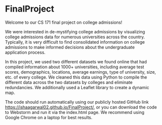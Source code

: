 # FinalProject
Welcome to our CS 171 final project on college admissions! 

We were interested in de-mystifying college admissions by visualizing college admissions data for numerous universities across the country. Typically, it is very difficult to find consolidated information on college admissions to make informed decisions about the undergraduate application process. 

In this project, we used two different datasets we found online that had compiled information about 1000+ universities, including average test scores, demographics, locations, average earnings, type of university, size, etc. of every college. We cleaned this data using Python to compile the different data across the two datasets by colleges and eliminate redundancies. We additionally used a Leaflet library to create a dynamic map.  

The code should run automatically using our publicly hosted GitHub link https://ishaagarwal02.github.io/FinalProject/, or you can download the code to Webstorm and run it via the index.html page. We recommend using Google Chrome on a laptop for best results. 




